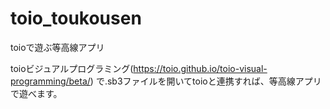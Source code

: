 # toio_toukousen
toioで遊ぶ等高線アプリ

toioビジュアルプログラミング(https://toio.github.io/toio-visual-programming/beta/)
で.sb3ファイルを開いてtoioと連携すれば、等高線アプリで遊べます。
